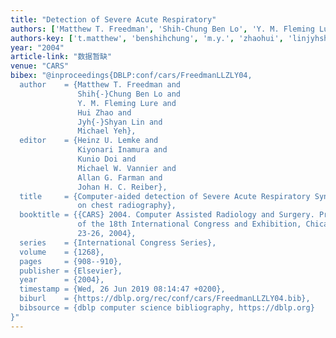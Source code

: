 ```yaml
---
title: "Detection of Severe Acute Respiratory"
authors: ['Matthew T. Freedman', 'Shih-Chung Ben Lo', 'Y. M. Fleming Lure', 'Hui Zhao 0015', 'Jyh-Shyan Lin', 'Michael Yeh']
authors-key: ['t.matthew', 'benshihchung', 'm.y.', 'zhaohui', 'linjyhshyan', 'yehmichael']
year: "2004"
article-link: "数据暂缺"
venue: "CARS"
bibex: "@inproceedings{DBLP:conf/cars/FreedmanLLZLY04,
  author    = {Matthew T. Freedman and
               Shih{-}Chung Ben Lo and
               Y. M. Fleming Lure and
               Hui Zhao and
               Jyh{-}Shyan Lin and
               Michael Yeh},
  editor    = {Heinz U. Lemke and
               Kiyonari Inamura and
               Kunio Doi and
               Michael W. Vannier and
               Allan G. Farman and
               Johan H. C. Reiber},
  title     = {Computer-aided detection of Severe Acute Respiratory Syndrome {(SARS)}
               on chest radiography},
  booktitle = {{CARS} 2004. Computer Assisted Radiology and Surgery. Proceedings
               of the 18th International Congress and Exhibition, Chicago, USA, June
               23-26, 2004},
  series    = {International Congress Series},
  volume    = {1268},
  pages     = {908--910},
  publisher = {Elsevier},
  year      = {2004},
  timestamp = {Wed, 26 Jun 2019 08:14:47 +0200},
  biburl    = {https://dblp.org/rec/conf/cars/FreedmanLLZLY04.bib},
  bibsource = {dblp computer science bibliography, https://dblp.org}
}"
---
```

